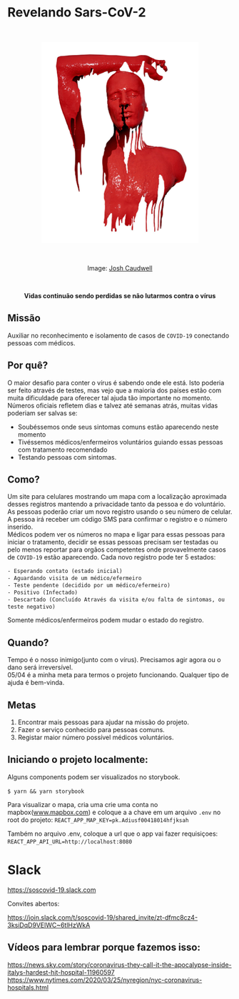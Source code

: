 # Revelando Sars-CoV-2

<br />
<p align="center">
  <img width="353" height="450" src="./JoshCaudwell.jpg?sanitize=true"
  alt="JoshCaudwell art" />
</p>
<br />
<p align="center">
  Image: <a href="https://www.joshcaudwell.com/">Josh Caudwell</a>
</p>
<br />
<p align="center">
  <strong>
  Vidas continuão sendo perdidas se não lutarmos contra o vírus
  </strong>
</p>

## Missão

Auxiliar no reconhecimento e isolamento de casos de `COVID-19` conectando pessoas com médicos.

## Por quê?

O maior desafio para conter o vírus é sabendo onde ele está. Isto poderia ser
feito através de testes, mas vejo que a maioria dos países estão com muita
dificuldade para oferecer tal ajuda tão importante no momento.  
Números oficiais refletem dias e talvez até semanas atrás, muitas vidas poderiam
ser salvas se: 
- Soubéssemos onde seus sintomas comuns estão aparecendo
neste momento 
- Tivéssemos médicos/enfermeiros voluntários guiando essas 
pessoas com tratamento recomendado 
- Testando pessoas com sintomas.

## Como?

Um site para celulares mostrando um mapa com a localização aproximada desses
registros mantendo a privacidade tanto da pessoa e do voluntário.  
As pessoas poderão criar um novo registro usando o seu número de celular.  
A pessoa irá receber um código SMS para confirmar o registro e o
número inserido.  
Médicos podem ver os números no mapa e ligar para essas pessoas para iniciar
o tratamento, decidir se essas pessoas precisam ser testadas ou pelo menos
reportar para orgãos competentes onde provavelmente casos de `COVID-19` estão
aparecendo.
Cada novo registro pode ter 5 estados:

    - Esperando contato (estado inicial)
    - Aguardando visita de um médico/efermeiro
    - Teste pendente (decidido por um médico/efermeiro)
    - Positivo (Infectado)
    - Descartado (Concluído Através da visita e/ou falta de sintomas, ou teste negativo)


Somente médicos/enfermeiros podem mudar o estado do registro.

## Quando?

Tempo é o nosso inimigo(junto com o vírus). Precisamos agir agora ou o dano será
irreversível.  
05/04 é a minha meta para termos o projeto funcionando.
Qualquer tipo de ajuda é bem-vinda.

## Metas

1. Encontrar mais pessoas para ajudar na missão do projeto.
2. Fazer o serviço conhecido para pessoas comuns.
3. Registar maior número possível médicos voluntários.

## Iniciando o projeto localmente:
Alguns components podem ser visualizados no storybook.

`$ yarn && yarn storybook` 

Para visualizar o mapa, cria uma crie uma conta no mapbox(www.mapbox.com) e coloque a a chave em um arquivo `.env` no root do projeto:
`REACT_APP_MAP_KEY=pk.Adiusf00418014hfjksah`  

Também no arquivo .env, coloque a url que o app vai fazer requisiçoes:  
`REACT_APP_API_URL=http://localhost:8080`  

# Slack 
https://soscovid-19.slack.com

Convites abertos:

https://join.slack.com/t/soscovid-19/shared_invite/zt-dfmc8cz4-3ksiDqD9VElWC~6tlHzWkA

## Vídeos para lembrar porque fazemos isso:

https://news.sky.com/story/coronavirus-they-call-it-the-apocalypse-inside-italys-hardest-hit-hospital-11960597
https://www.nytimes.com/2020/03/25/nyregion/nyc-coronavirus-hospitals.html
